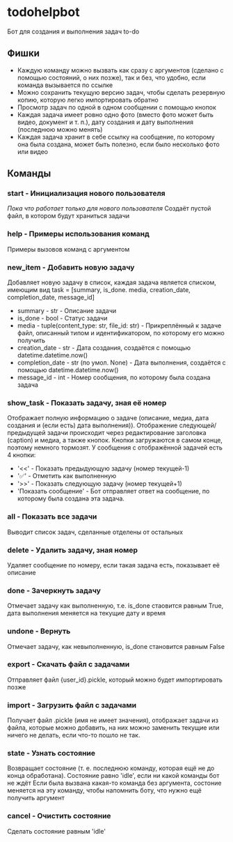 # todohelpbot
Бот для создания и выполнения задач to-do

## Фишки
- Каждую команду можно вызвать как сразу с аргументов (сделано с помощью состояний, о них позже), так и без, что удобно, если команда вызывается по ссылке
- Можно сохранить текущую версию задач, чтобы сделать резервную копию, которую легко импортировать обратно
- Просмотр задач по одной в одном сообщении с помощью кнопок
- Каждая задача имеет ровно одно фото (вместо фото может быть видео, документ и т. п.), дату создания и дату выполнения (последнюю можно менять)
- Каждая задача хранит в себе ссылку на сообщение, по которому она была создана, может быть полезно, если было несколько фото или видео

## Команды
### start - Инициализация нового пользователя
*Пока что работает только для нового пользователя*
Создаёт пустой файл, в котором будут храниться задачи
### help - Примеры использования команд
Примеры вызовов команд с аргументом
### new_item - Добавить новую задачу
Добавляет новую задачу в список, каждая задача является списком, имеющим вид 
task = [summary, is_done. media, creation_date, completion_date, message_id]
- summary - str - Описание задачи
- is_done - bool - Статус задачи
- media - tuple(content_type: str, file_id: str) - Прикреплённый к задаче файл, описанный типом и идентификатором, по которому его можно получить
- creation_date - str - Дата создания, создаётся с помощью datetime.datetime.now()
- completion_date - str (по умол. None) - Дата выполнения, создаётся с помощью datetime.datetime.now()
- message_id - int - Номер сообщения, по которому была создана задача
### show_task - Показать задачу, зная её номер
Отображает полную информацию о задаче (описание, медиа, дата создания и (если есть) дата выполнения)). Отображение следующей/предыдущей задачи происходит через редактирование заголовка (caption) и медиа, а также кнопок. Кнопки загружаются в самом конце, поэтому немного тормозят. У сообщения с отображённой задачей есть 4 кнопки:
- '<<' - Показать предыдующую задачу (номер текущей-1)
- '✅' - Отметить как выполненную
- '>>' - Показать следующую задачу (номер текущей+1)
- 'Показать сообщение' - Бот отправляет ответ на сообщение, по которому была создана эта задача.
### all - Показать все задачи 
Выводит список задач, сделанные отделены от остальных
### delete - Удалить задачу, зная номер
Удаляет сообщение по номеру, если такая задача есть, показывает её описание
### done - Зачеркнуть задачу
Отмечает задачу как выполненную, т.е. is_done стаовится равным True, дата выполнения меняется на текущие дату и время
### undone - Вернуть
Отмечает задачу, как невыполненную, is_done становится равным False
### export - Скачать файл с задачами
Отправляет файл {user_id}.pickle, который можно будет импортировать позже
### import - Загрузить файл с задачами
Получает файл .pickle (имя не имеет значения), отображает задачи из файла, которые можно добавить, на них можно заменить текущие или ничего не делать, если что-то пошло не так.
### state - Узнать состояние
Возвращает состояние (т. е. последнюю команду, которая ещё не до конца обработана).
Состояние равно 'idle', если ни какой команды бот не ждёт
Если была вызвана какая-то команда без аргумента, состоние меняется на эту команду, чтобы напомнить боту, что нужно ещё получить аргумент
### cancel - Очистить состояние
Сделать состояние равным 'idle'
